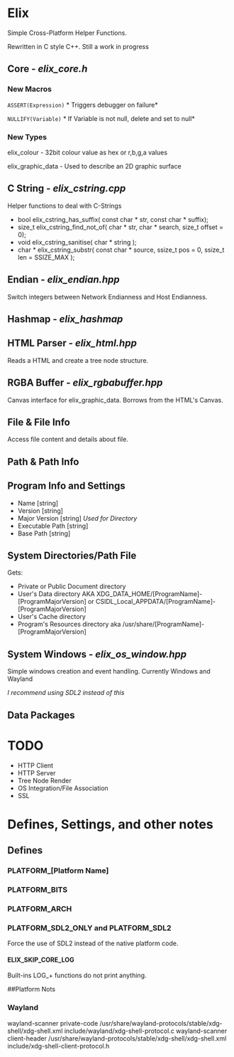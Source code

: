 Elix
====================================
Simple Cross-Platform Helper Functions.

Rewritten in C style C++. Still a work in progress


## Core - *elix_core.h*
### New Macros
`ASSERT(Expression)` * Triggers debugger on failure*

`NULLIFY(Variable)` * If Variable is not null, delete and set to null*

### New Types
elix_colour - 32bit colour value as hex or r,b,g,a values

elix_graphic_data - Used to describe an 2D graphic surface

## C String - *elix_cstring.cpp*
Helper functions to deal with C-Strings
- bool elix_cstring_has_suffix( const char * str, const char * suffix);
- size_t elix_cstring_find_not_of( char * str, char * search, size_t offset = 0);
- void  elix_cstring_sanitise( char * string );
- char * elix_cstring_substr( const char * source, ssize_t pos = 0, ssize_t len = SSIZE_MAX );

## Endian - *elix_endian.hpp*
Switch integers between Network Endianness and Host Endianness.

## Hashmap - *elix_hashmap*


## HTML Parser - *elix_html.hpp*
Reads a HTML and create a tree node structure.

## RGBA Buffer - *elix_rgbabuffer.hpp*
Canvas interface for elix_graphic_data. Borrows from the HTML's Canvas.

## File & File Info
Access file content and details about file.

## Path & Path Info

## Program Info and Settings
 - Name [string]
 - Version [string]
 - Major Version [string] *Used for Directory*
 - Executable Path [string]
 - Base Path [string]

## System Directories/Path File
Gets:
* Private or Public Document directory
* User's Data directory AKA XDG_DATA_HOME/[ProgramName]-[ProgramMajorVersion] or CSIDL_Local_APPDATA/[ProgramName]-[ProgramMajorVersion]
* User's Cache directory
* Program's Resources directory aka /usr/share/[ProgramName]-[ProgramMajorVersion]

## System Windows - *elix_os_window.hpp*
Simple windows creation and event handling. Currently Windows and Wayland

*I recommend using SDL2 instead of this*

## Data Packages


# TODO
* HTTP Client
* HTTP Server
* Tree Node Render
* OS Integration/File Association
* SSL




# Defines, Settings, and other notes

## Defines

### PLATFORM_[Platform Name]

### PLATFORM_BITS
### PLATFORM_ARCH

### PLATFORM_SDL2_ONLY and PLATFORM_SDL2
Force the use of SDL2 instead of the native platform code.


#### ELIX_SKIP_CORE_LOG
Built-ins LOG_+ functions do not print anything.






##Platform Nots
### Wayland
wayland-scanner private-code /usr/share/wayland-protocols/stable/xdg-shell/xdg-shell.xml include/wayland/xdg-shell-protocol.c
wayland-scanner client-header /usr/share/wayland-protocols/stable/xdg-shell/xdg-shell.xml include/xdg-shell-client-protocol.h
